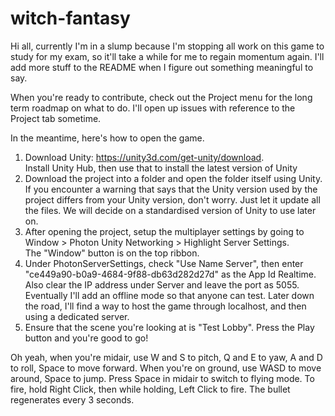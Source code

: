 # witch-fantasy
Hi all, currently I'm in a slump because I'm stopping all work on this game to study for my exam, so it'll take a while for me to regain
momentum again. I'll add more stuff to the README when I figure out something meaningful to say. 

When you're ready to contribute, check out the Project menu for the long term roadmap on what to do. I'll open up issues with reference 
to the Project tab sometime.

In the meantime, here's how to open the game. 
1. Download Unity: https://unity3d.com/get-unity/download.  
   Install Unity Hub, then use that to install the latest version of Unity
2. Download the project into a folder and open the folder itself using Unity.  
   If you encounter a warning that says that the Unity version used by the project differs from your Unity version, don't worry. Just 
   let it update all the files. We will decide on a standardised version of Unity to use later on.
3. After opening the project, setup the multiplayer settings by going to Window > Photon Unity Networking > Highlight Server Settings.  
   The "Window" button is on the top ribbon.
4. Under PhotonServerSettings, check "Use Name Server", then enter "ce449a90-b0a9-4684-9f88-db63d282d27d" as the App Id Realtime. Also 
   clear the IP address under Server and leave the port as 5055.  
   Eventually I'll add an offline mode so that anyone can test. Later down the road, I'll find a way to host the game through localhost, 
   and then using a dedicated server. 
5. Ensure that the scene you're looking at is "Test Lobby". Press the Play button and you're good to go!  

Oh yeah, when you're midair, use W and S to pitch, Q and E to yaw, A and D to roll, Space to move forward. 
When you're on ground, use WASD to move around, Space to jump. Press Space in midair to switch to flying mode. 
To fire, hold Right Click, then while holding, Left Click to fire. The bullet regenerates every 3 seconds. 
